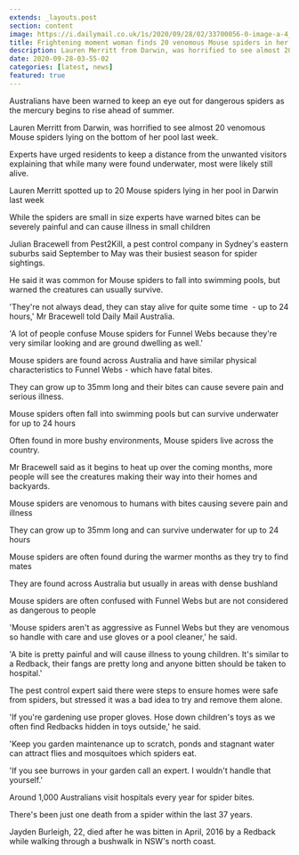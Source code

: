 ```yaml
---
extends: _layouts.post
section: content
image: https://i.dailymail.co.uk/1s/2020/09/28/02/33700056-0-image-a-4_1601258265801.jpg 
title: Frightening moment woman finds 20 venomous Mouse spiders in her swimming pool in Perth 
description: Lauren Merritt from Darwin, was horrified to see almost 20 venomous Mouse spiders lying on the bottom of her pool last week. 
date: 2020-09-28-03-55-02 
categories: [latest, news] 
featured: true 
--- 
```

Australians have been warned to keep an eye out for dangerous spiders as the mercury begins to rise ahead of summer. 

Lauren Merritt from Darwin, was horrified to see almost 20 venomous Mouse spiders lying on the bottom of her pool last week.  

Experts have urged residents to keep a distance from the unwanted visitors explaining that while many were found underwater, most were likely still alive.  

Lauren Merritt spotted up to 20 Mouse spiders lying in her pool in Darwin last week

While the spiders are small in size experts have warned bites can be severely painful and can cause illness in small children 

Julian Bracewell from Pest2Kill, a pest control company in Sydney's eastern suburbs said September to May was their busiest season for spider sightings.

He said it was common for Mouse spiders to fall into swimming pools, but warned the creatures can usually survive.

'They're not always dead, they can stay alive for quite some time  - up to 24 hours,' Mr Bracewell told Daily Mail Australia.

'A lot of people confuse Mouse spiders for Funnel Webs because they're very similar looking and are ground dwelling as well.'

Mouse spiders are found across Australia and have similar physical characteristics to Funnel Webs - which have fatal bites.

They can grow up to 35mm long and their bites can cause severe pain and serious illness.

Mouse spiders often fall into swimming pools but can survive underwater for up to 24 hours

Often found in more bushy environments, Mouse spiders live across the country.

Mr Bracewell said as it begins to heat up over the coming months, more people will see the creatures making their way into their homes and backyards.

Mouse spiders are venomous to humans with bites causing severe pain and illness

They can grow up to 35mm long and can survive underwater for up to 24 hours

Mouse spiders are often found during the warmer months as they try to find mates

They are found across Australia but usually in areas with dense bushland

Mouse spiders are often confused with Funnel Webs but are not considered as dangerous to people 

'Mouse spiders aren't as aggressive as Funnel Webs but they are venomous so handle with care and use gloves or a pool cleaner,' he said.

'A bite is pretty painful and will cause illness to young children. It's similar to a Redback, their fangs are pretty long and anyone bitten should be taken to hospital.'

The pest control expert said there were steps to ensure homes were safe from spiders, but stressed it was a bad idea to try and remove them alone.

'If you're gardening use proper gloves. Hose down children's toys as we often find Redbacks hidden in toys outside,' he said.

'Keep you garden maintenance up to scratch, ponds and stagnant water can attract flies and mosquitoes which spiders eat. 

'If you see burrows in your garden call an expert. I wouldn't handle that yourself.'

Around 1,000 Australians visit hospitals every year for spider bites.

There's been just one death from a spider within the last 37 years.

Jayden Burleigh, 22, died after he was bitten in April, 2016 by a Redback while walking through a bushwalk in NSW's north coast.

